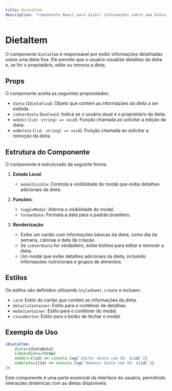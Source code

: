 ```yaml
---
title: DietaItem
description: 'Componente React para exibir informações sobre uma dieta, permitindo edição e remoção.'
---
```


# DietaItem

O componente `DietaItem` é responsável por exibir informações detalhadas sobre uma dieta fixa. Ele permite que o usuário visualize detalhes da dieta e, se for o proprietário, edite ou remova a dieta.

## Props

O componente aceita as seguintes propriedades:

- `dieta` (`IDietaFixa`): Objeto que contém as informações da dieta a ser exibida.
- `isUserDieta` (`boolean`): Indica se o usuário atual é o proprietário da dieta.
- `onEdit` (`(id: string) => void`): Função chamada ao solicitar a edição da dieta.
- `onDelete` (`(id: string) => void`): Função chamada ao solicitar a remoção da dieta.

## Estrutura do Componente

O componente é estruturado da seguinte forma:

1. **Estado Local**:
   - `modalVisible`: Controla a visibilidade do modal que exibe detalhes adicionais da dieta.

2. **Funções**:
   - `toggleModal`: Alterna a visibilidade do modal.
   - `formatDate`: Formata a data para o padrão brasileiro.

3. **Renderização**:
   - Exibe um cartão com informações básicas da dieta, como dia da semana, calorias e data de criação.
   - Se `isUserDieta` for verdadeiro, exibe botões para editar e remover a dieta.
   - Um modal que exibe detalhes adicionais da dieta, incluindo informações nutricionais e grupos de alimentos.

## Estilos

Os estilos são definidos utilizando `StyleSheet.create` e incluem:

- `card`: Estilo do cartão que contém as informações da dieta.
- `detailsContainer`: Estilo para o contêiner de detalhes.
- `modalContainer`: Estilo para o contêiner do modal.
- `closeButton`: Estilo para o botão de fechar o modal.

## Exemplo de Uso

```jsx
<DietaItem
    dieta={dietaData}
    isUserDieta={true}
    onEdit={(id) => console.log(`Editar dieta com ID: ${id}`)}
    onDelete={(id) => console.log(`Remover dieta com ID: ${id}`)}
/>
```

Este componente é uma parte essencial da interface do usuário, permitindo interações dinâmicas com as dietas disponíveis.